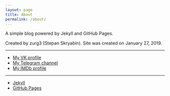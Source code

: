 ```yaml
---
layout: page
title: About
permalink: /about/
---
```

A simple blog powered by Jekyll and GitHub Pages.

Created by zurg3 (Stepan Skryabin).
Site was created on January 27, 2019.

-----

- [My VK profile](https://vk.com/zurg3)
- [My Telegram channel](https://t.me/zurg3channel)
- [My IMDb profile](https://www.imdb.com/user/ur83227326/)

-----

- [Jekyll](https://jekyllrb.com)
- [GitHub Pages](https://pages.github.com)
